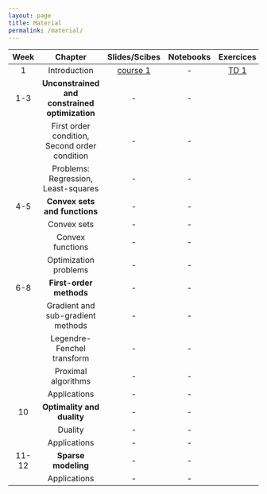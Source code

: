 ```yaml
---
layout: page
title: Material
permalink: /material/
---
```



| Week |  Chapter                                          | Slides/Scibes | Notebooks | Exercices 
|:----:|:-------------------------------------------------:|:-------------:|:---------:|:---------:     
|  1   | Introduction                                      |   [course 1](../td/course1.pdf)           |   -       |  [TD 1](../td/td1.pdf)
|  1-3 | **Unconstrained and constrained optimization**    |   -           |   -       |  
|      | First order condition, Second order condition     |   -           |   -       |  
|      | Problems: Regression, Least-squares               |   -           |   -       |  
|  4-5 | **Convex sets and functions**                     |   -           |   -       |  
|      | Convex sets                                       |   -           |   -       |  
|      | Convex functions                                  |   -           |   -       |  
|      | Optimization problems                             |   -           |   -       |  
| 6-8  | **First-order methods**                           |   -           |   -       |  
|      | Gradient and sub-gradient methods                 |   -           |   -       |  
|      | Legendre-Fenchel transform                        |   -           |   -       |  
|      | Proximal algorithms                               |   -           |   -       |  
|      | Applications                                      |   -           |   -       |  
|10    | **Optimality and duality**                        |   -           |   -       |  
|      | Duality                                           |   -           |   -       |  
|      | Applications                                      |   -           |   -       |  
|11-12 | **Sparse modeling**                               |   -           |   -       |  
|      | Applications                                      |   -           |   -       |  